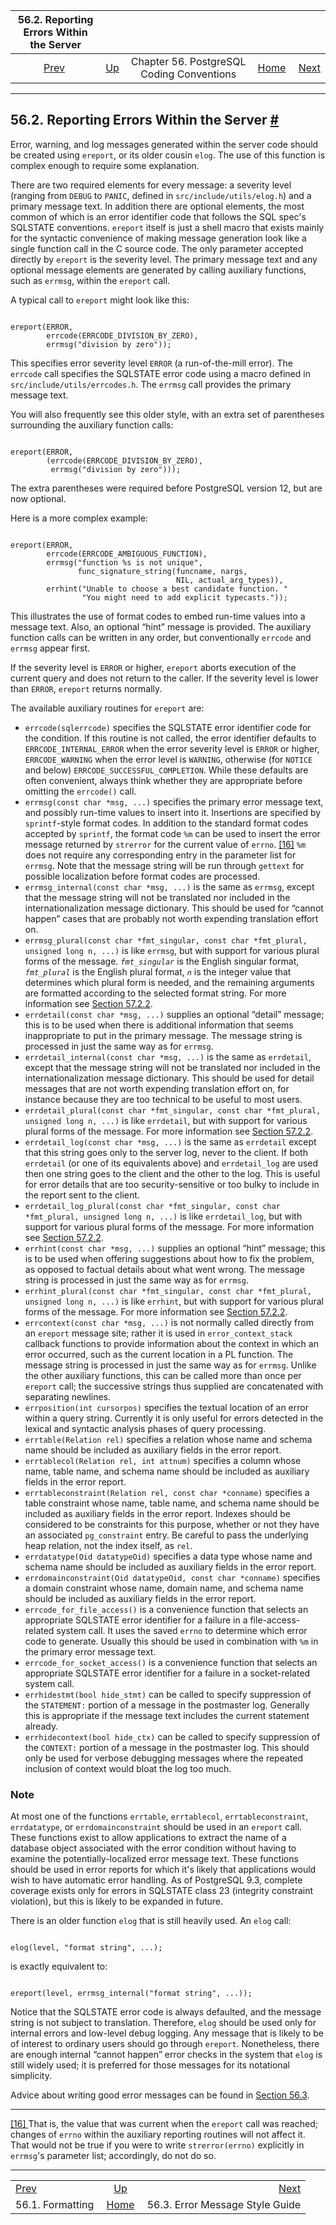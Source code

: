 

|    56.2. Reporting Errors Within the Server    |                                                               |                                           |                                                       |                                                                   |
| :--------------------------------------------: | :------------------------------------------------------------ | :---------------------------------------: | ----------------------------------------------------: | ----------------------------------------------------------------: |
| [Prev](source-format.html "56.1. Formatting")  | [Up](source.html "Chapter 56. PostgreSQL Coding Conventions") | Chapter 56. PostgreSQL Coding Conventions | [Home](index.html "PostgreSQL 17devel Documentation") |  [Next](error-style-guide.html "56.3. Error Message Style Guide") |

***

## 56.2. Reporting Errors Within the Server [#](#ERROR-MESSAGE-REPORTING)

Error, warning, and log messages generated within the server code should be created using `ereport`, or its older cousin `elog`. The use of this function is complex enough to require some explanation.

There are two required elements for every message: a severity level (ranging from `DEBUG` to `PANIC`, defined in `src/include/utils/elog.h`) and a primary message text. In addition there are optional elements, the most common of which is an error identifier code that follows the SQL spec's SQLSTATE conventions. `ereport` itself is just a shell macro that exists mainly for the syntactic convenience of making message generation look like a single function call in the C source code. The only parameter accepted directly by `ereport` is the severity level. The primary message text and any optional message elements are generated by calling auxiliary functions, such as `errmsg`, within the `ereport` call.

A typical call to `ereport` might look like this:

```

ereport(ERROR,
        errcode(ERRCODE_DIVISION_BY_ZERO),
        errmsg("division by zero"));
```

This specifies error severity level `ERROR` (a run-of-the-mill error). The `errcode` call specifies the SQLSTATE error code using a macro defined in `src/include/utils/errcodes.h`. The `errmsg` call provides the primary message text.

You will also frequently see this older style, with an extra set of parentheses surrounding the auxiliary function calls:

```

ereport(ERROR,
        (errcode(ERRCODE_DIVISION_BY_ZERO),
         errmsg("division by zero")));
```

The extra parentheses were required before PostgreSQL version 12, but are now optional.

Here is a more complex example:

```

ereport(ERROR,
        errcode(ERRCODE_AMBIGUOUS_FUNCTION),
        errmsg("function %s is not unique",
               func_signature_string(funcname, nargs,
                                     NIL, actual_arg_types)),
        errhint("Unable to choose a best candidate function. "
                "You might need to add explicit typecasts."));
```

This illustrates the use of format codes to embed run-time values into a message text. Also, an optional “hint” message is provided. The auxiliary function calls can be written in any order, but conventionally `errcode` and `errmsg` appear first.

If the severity level is `ERROR` or higher, `ereport` aborts execution of the current query and does not return to the caller. If the severity level is lower than `ERROR`, `ereport` returns normally.

The available auxiliary routines for `ereport` are:

* `errcode(sqlerrcode)` specifies the SQLSTATE error identifier code for the condition. If this routine is not called, the error identifier defaults to `ERRCODE_INTERNAL_ERROR` when the error severity level is `ERROR` or higher, `ERRCODE_WARNING` when the error level is `WARNING`, otherwise (for `NOTICE` and below) `ERRCODE_SUCCESSFUL_COMPLETION`. While these defaults are often convenient, always think whether they are appropriate before omitting the `errcode()` call.
* `errmsg(const char *msg, ...)` specifies the primary error message text, and possibly run-time values to insert into it. Insertions are specified by `sprintf`-style format codes. In addition to the standard format codes accepted by `sprintf`, the format code `%m` can be used to insert the error message returned by `strerror` for the current value of `errno`. [\[16\]](#ftn.id-1.10.7.3.10.2.2.1.7) `%m` does not require any corresponding entry in the parameter list for `errmsg`. Note that the message string will be run through `gettext` for possible localization before format codes are processed.
* `errmsg_internal(const char *msg, ...)` is the same as `errmsg`, except that the message string will not be translated nor included in the internationalization message dictionary. This should be used for “cannot happen” cases that are probably not worth expending translation effort on.
* `errmsg_plural(const char *fmt_singular, const char *fmt_plural, unsigned long n, ...)` is like `errmsg`, but with support for various plural forms of the message. *`fmt_singular`* is the English singular format, *`fmt_plural`* is the English plural format, *`n`* is the integer value that determines which plural form is needed, and the remaining arguments are formatted according to the selected format string. For more information see [Section 57.2.2](nls-programmer.html#NLS-GUIDELINES "57.2.2. Message-Writing Guidelines").
* `errdetail(const char *msg, ...)` supplies an optional “detail” message; this is to be used when there is additional information that seems inappropriate to put in the primary message. The message string is processed in just the same way as for `errmsg`.
* `errdetail_internal(const char *msg, ...)` is the same as `errdetail`, except that the message string will not be translated nor included in the internationalization message dictionary. This should be used for detail messages that are not worth expending translation effort on, for instance because they are too technical to be useful to most users.
* `errdetail_plural(const char *fmt_singular, const char *fmt_plural, unsigned long n, ...)` is like `errdetail`, but with support for various plural forms of the message. For more information see [Section 57.2.2](nls-programmer.html#NLS-GUIDELINES "57.2.2. Message-Writing Guidelines").
* `errdetail_log(const char *msg, ...)` is the same as `errdetail` except that this string goes only to the server log, never to the client. If both `errdetail` (or one of its equivalents above) and `errdetail_log` are used then one string goes to the client and the other to the log. This is useful for error details that are too security-sensitive or too bulky to include in the report sent to the client.
* `errdetail_log_plural(const char *fmt_singular, const char *fmt_plural, unsigned long n, ...)` is like `errdetail_log`, but with support for various plural forms of the message. For more information see [Section 57.2.2](nls-programmer.html#NLS-GUIDELINES "57.2.2. Message-Writing Guidelines").
* `errhint(const char *msg, ...)` supplies an optional “hint” message; this is to be used when offering suggestions about how to fix the problem, as opposed to factual details about what went wrong. The message string is processed in just the same way as for `errmsg`.
* `errhint_plural(const char *fmt_singular, const char *fmt_plural, unsigned long n, ...)` is like `errhint`, but with support for various plural forms of the message. For more information see [Section 57.2.2](nls-programmer.html#NLS-GUIDELINES "57.2.2. Message-Writing Guidelines").
* `errcontext(const char *msg, ...)` is not normally called directly from an `ereport` message site; rather it is used in `error_context_stack` callback functions to provide information about the context in which an error occurred, such as the current location in a PL function. The message string is processed in just the same way as for `errmsg`. Unlike the other auxiliary functions, this can be called more than once per `ereport` call; the successive strings thus supplied are concatenated with separating newlines.
* `errposition(int cursorpos)` specifies the textual location of an error within a query string. Currently it is only useful for errors detected in the lexical and syntactic analysis phases of query processing.
* `errtable(Relation rel)` specifies a relation whose name and schema name should be included as auxiliary fields in the error report.
* `errtablecol(Relation rel, int attnum)` specifies a column whose name, table name, and schema name should be included as auxiliary fields in the error report.
* `errtableconstraint(Relation rel, const char *conname)` specifies a table constraint whose name, table name, and schema name should be included as auxiliary fields in the error report. Indexes should be considered to be constraints for this purpose, whether or not they have an associated `pg_constraint` entry. Be careful to pass the underlying heap relation, not the index itself, as `rel`.
* `errdatatype(Oid datatypeOid)` specifies a data type whose name and schema name should be included as auxiliary fields in the error report.
* `errdomainconstraint(Oid datatypeOid, const char *conname)` specifies a domain constraint whose name, domain name, and schema name should be included as auxiliary fields in the error report.
* `errcode_for_file_access()` is a convenience function that selects an appropriate SQLSTATE error identifier for a failure in a file-access-related system call. It uses the saved `errno` to determine which error code to generate. Usually this should be used in combination with `%m` in the primary error message text.
* `errcode_for_socket_access()` is a convenience function that selects an appropriate SQLSTATE error identifier for a failure in a socket-related system call.
* `errhidestmt(bool hide_stmt)` can be called to specify suppression of the `STATEMENT:` portion of a message in the postmaster log. Generally this is appropriate if the message text includes the current statement already.
* `errhidecontext(bool hide_ctx)` can be called to specify suppression of the `CONTEXT:` portion of a message in the postmaster log. This should only be used for verbose debugging messages where the repeated inclusion of context would bloat the log too much.

### Note

At most one of the functions `errtable`, `errtablecol`, `errtableconstraint`, `errdatatype`, or `errdomainconstraint` should be used in an `ereport` call. These functions exist to allow applications to extract the name of a database object associated with the error condition without having to examine the potentially-localized error message text. These functions should be used in error reports for which it's likely that applications would wish to have automatic error handling. As of PostgreSQL 9.3, complete coverage exists only for errors in SQLSTATE class 23 (integrity constraint violation), but this is likely to be expanded in future.

There is an older function `elog` that is still heavily used. An `elog` call:

```

elog(level, "format string", ...);
```

is exactly equivalent to:

```

ereport(level, errmsg_internal("format string", ...));
```

Notice that the SQLSTATE error code is always defaulted, and the message string is not subject to translation. Therefore, `elog` should be used only for internal errors and low-level debug logging. Any message that is likely to be of interest to ordinary users should go through `ereport`. Nonetheless, there are enough internal “cannot happen” error checks in the system that `elog` is still widely used; it is preferred for those messages for its notational simplicity.

Advice about writing good error messages can be found in [Section 56.3](error-style-guide.html "56.3. Error Message Style Guide").

***

[\[16\] ](#id-1.10.7.3.10.2.2.1.7)That is, the value that was current when the `ereport` call was reached; changes of `errno` within the auxiliary reporting routines will not affect it. That would not be true if you were to write `strerror(errno)` explicitly in `errmsg`'s parameter list; accordingly, do not do so.

***

|                                                |                                                               |                                                                   |
| :--------------------------------------------- | :-----------------------------------------------------------: | ----------------------------------------------------------------: |
| [Prev](source-format.html "56.1. Formatting")  | [Up](source.html "Chapter 56. PostgreSQL Coding Conventions") |  [Next](error-style-guide.html "56.3. Error Message Style Guide") |
| 56.1. Formatting                               |     [Home](index.html "PostgreSQL 17devel Documentation")     |                                   56.3. Error Message Style Guide |
